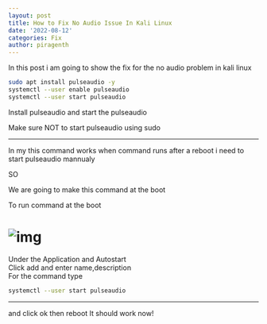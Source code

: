 ```yaml
---
layout: post
title: How to Fix No Audio Issue In Kali Linux
date: '2022-08-12'
categories: Fix
author: piragenth
---
```

In this post i am going to show the fix for the no audio problem in kali linux  


```bash
sudo apt install pulseaudio -y
systemctl --user enable pulseaudio
systemctl --user start pulseaudio
```


Install pulseaudio and start the pulseaudio

Make sure NOT to start pulseaudio using sudo 

---
In my this command works when command runs after a reboot i need to start pulseaudio mannualy

SO  

We are going to make this command at the boot  


To run command at the boot

![img](https://raw.githubusercontent.com/piragenthnetlify/ltfb.github.io/master/assets/Pictures/Screenshot_2022-08-12_08-29-42.png)
=======


Under the Application and Autostart  
Click add and enter name,description    
For the command type 

```bash
systemctl --user start pulseaudio
```
---

and click ok then reboot 
It should work now!
